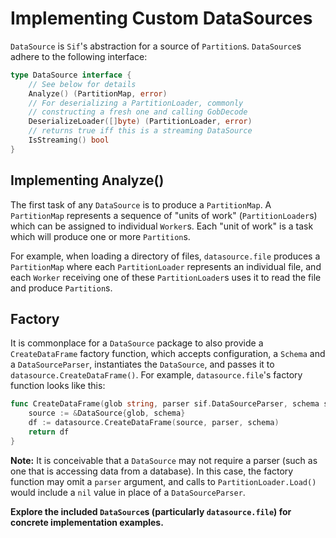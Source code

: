 # Implementing Custom DataSources

`DataSource` is `Sif`'s abstraction for a source of `Partition`s. `DataSource`s adhere to the following interface:

```go
type DataSource interface {
	// See below for details
	Analyze() (PartitionMap, error)
	// For deserializing a PartitionLoader, commonly
	// constructing a fresh one and calling GobDecode
	DeserializeLoader([]byte) (PartitionLoader, error)
	// returns true iff this is a streaming DataSource
	IsStreaming() bool
}
```

## Implementing Analyze()

The first task of any `DataSource` is to produce a `PartitionMap`. A `PartitionMap` represents a sequence of "units of work" (`PartitionLoader`s) which can be assigned to individual `Worker`s. Each "unit of work" is a task which will produce one or more `Partition`s.

For example, when loading a directory of files, `datasource.file` produces a `PartitionMap` where each `PartitionLoader` represents an individual file, and each `Worker` receiving one of these `PartitionLoader`s uses it to read the file and produce `Partition`s.

## Factory

It is commonplace for a `DataSource` package to also provide a `CreateDataFrame` factory function, which accepts configuration, a `Schema` and a `DataSourceParser`, instantiates the `DataSource`, and passes it to `datasource.CreateDataFrame()`. For example, `datasource.file`'s factory function looks like this:

```go
func CreateDataFrame(glob string, parser sif.DataSourceParser, schema sif.Schema) sif.DataFrame {
	source := &DataSource{glob, schema}
	df := datasource.CreateDataFrame(source, parser, schema)
	return df
}
```

**Note:** It is conceivable that a `DataSource` may not require a parser (such as one that is accessing data from a database). In this case, the factory function may omit a `parser` argument, and calls to `PartitionLoader.Load()` would include a `nil` value in place of a `DataSourceParser`.

**Explore the included `DataSource`s (particularly `datasource.file`) for concrete implementation examples.**
